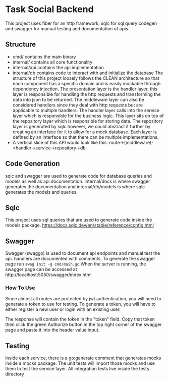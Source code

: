 # Task Social Backend
This project uses fiber for an http framework, sqlc for sql query codegen and swagger for manual testing and documentation of apis.

## Structure
- cmd/ contains the main binary
- internal/ contains all core functionality
- internal/api contains the api implementation
- internal/db contains code to interact with and initialize the database
The structure of this project loosely follows the CLEAN architecture so that each component has a specific domain and is easily mockable through dependency injection. The presentation layer is the handler layer, this layer is responsible for handling the http requests and transforming the data into json to be returned. The middleware layer can also be considered handlers since they deal with http requests but are applicable to multiple handlers. The handler layer calls into the service layer which is responsible for the business logic. This layer sits on top of the repository layer which is responsible for storing data. The repository layer is generated by sqlc however, we could abstract it further by creating an interface for it to allow for a mock database. Each layer is defined by an interface so that there can be multiple implementations.
- A vertical slice of this API would look like this: route->(middleware)->handler->service->repository->db

## Code Generation
sqlc and swagger are used to generate code for database queries and models as well as api documentation. internal/docs is where swagger generates the documentation and internal/db/models is where sqlc generates the models and queries.

## Sqlc
This project uses sql queries that are used to generate code inside the models package.
https://docs.sqlc.dev/en/stable/reference/config.html
## Swagger
Swagger (swaggo) is used to document api endpoints and manual test the api.
handlers are documented with comments. To generate the swagger page run ```swag init -g cmd/main.go```
When the server is running, the swagger page can be accessed at http://localhost:5050/swagger/index.html

### How To Use
Since almost all routes are protected by jwt authentication, you will need to generate a token to use for testing. To generate a token, you will have to either register a new user or login with an existing user.

The response will contain the token in the "token" field. Copy that token then click the green Authorize button in the top right corner of the swagger page and paste it into the header value input.
## Testing
Inside each service, there is a go:generate comment that generates mocks inside a mocks package. The unit tests will import those mocks and use them to test the service layer.
All integration tests live inside the tests directory
